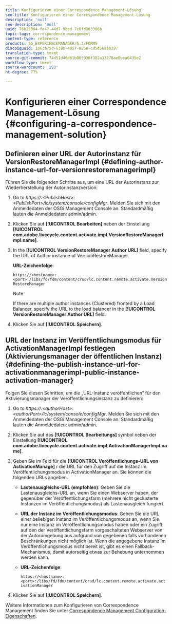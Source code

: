 ```yaml
---
title: Konfigurieren einer Correspondence Management-Lösung
seo-title: Konfigurieren einer Correspondence Management-Lösung
description: 'null'
seo-description: 'null'
uuid: 76b25004-fe47-44d7-9bed-7c0fd963306b
topic-tags: correspondence-management
content-type: reference
products: SG_EXPERIENCEMANAGER/6.3/FORMS
discoiquuid: 186ca75c-638b-4057-826e-cd5d56aa0397
translation-type: tm+mt
source-git-commit: 74d51d46d61b005930f382a33278ae0bea6435e2
workflow-type: tm+mt
source-wordcount: '293'
ht-degree: 77%

---
```



# Konfigurieren einer Correspondence Management-Lösung {#configuring-a-correspondence-management-solution}

## Definieren einer URL der Autorinstanz für VersionRestoreManagerImpl {#defining-author-instance-url-for-versionrestoremanagerimpl}

Führen Sie die folgenden Schritte aus, um eine URL der Autorinstanz zur Wiederherstellung der Autorinstanzversion:

1. Go to *https://:&lt;PublishHost>:&lt;PublishPort>/lc/system/console/configMgr*. Melden Sie sich mit den Anmeldedaten der OSGi Management Console an. Standardmäßig lauten die Anmeldedaten: admin/admin.
1. Klicken Sie auf **[!UICONTROL Bearbeiten]** neben der Einstellung **[!UICONTROL com.adobe.livecycle.content.activate.impl.VersionRestoreManagerImpl.name]**.
1. In the **[!UICONTROL VersionRestoreManager Author URL]** field, specify the URL of Author instance of VersionRestoreManager.

   **URL-Zeichenfolge**:

   `https://<hostname>:<port>:/libs/fd/fdm/content/crud/lc.content.remote.activate.VersionRestoreManager`

   >[!NOTE]
   >
   >If there are multiple author instances (Clustered) fronted by a Load Balancer, specify the URL to the load balancer in the **[!UICONTROL VersionRestoreManager Author URL]** field.

1. Klicken Sie auf **[!UICONTROL Speichern]**.

## URL der Instanz im Veröffentlichungsmodus für ActivationManagerImpl festlegen (Aktivierungsmanager der öffentlichen Instanz) {#defining-the-publish-instance-url-for-activationmanagerimpl-public-instance-activation-manager}

Folgen Sie diesen Schritten, um die „URL-Instanz veröffentlichen“ für den Aktivierungsmanager der Veröffentlichungsinstanz zu definieren:

1. Go to *https://:&lt;authorHost>:&lt;authorPort>/lc/system/console/configMgr*. Melden Sie sich mit den Anmeldedaten der OSGi Management Console an. Standardmäßig lauten die Anmeldedaten: admin/admin.
1. Klicken Sie auf das **[!UICONTROL Bearbeitungs]** symbol neben der Einstellung **[!UICONTROL com.adobe.livecycle.content.activate.impl.ActivationManagerImpl.name]**.
1. Geben Sie im Feld für die **[!UICONTROL Veröffentlichungs-URL von ActivationManage]** r die URL für den Zugriff auf die Instanz im Veröffentlichungsmodus in ActivationManager an. Sie können die folgenden URLs angeben.

   * **Lastenausgleichs-URL (empfohlen)**: Geben Sie die Lastenausgleichs-URL an, wenn Sie einen Webserver haben, der gegenüber der Veröffentlichungsfarm (mehrere nicht geclusterte Instanzen im Veröffentlichungsmodus) als Lastenausgleich fungiert.
   * **URL der Instanz im Veröffentlichungsmodus**: Geben Sie die URL einer beliebigen Instanz im Veröffentlichungsmodus an, wenn Sie nur eine Instanz im Veröffentlichungsmodus haben oder ein Zugriff auf den der Veröffentlichungsfarm vorgeschalteten Webserver von der Autorumgebung aus aufgrund von gegebenen falls vorhandenen Beschränkungen nicht möglich ist. Wenn die angegebene Instanz im Veröffentlichungsmodus nicht bereit ist, gibt es einen Fallback-Mechanismus, damit autorseitig etwas zur Behebung unternommen werden kann.
   * **URL-Zeichenfolge**:

      `https://<hostname>:<port>:/libs/fd/fdm/content/crud/lc.content.remote.activate.activationManager`

1. Klicken Sie auf **[!UICONTROL Speichern]**.

Weitere Informationen zum Konfigurieren von Correspondence Management finden Sie unter [Correspondence Management Configuration-Eigenschaften](https://helpx.adobe.com/aem-forms/6-2/cm-configuration-properties.html).
